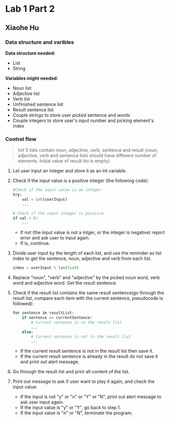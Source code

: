 # Lab 1 Part 2

## Xiaohe Hu

### Data structure and varibles
**Data structure needed:**

* List
* String

**Variables might needed:**

* Noun list
* Adjective list
* Verb list
* Unfinished sentence list
* Result sentence list
* Couple strings to store user picked sentence and words
* Couple integers to store user's input number and picking element's index

### Control flow

> Init 5 lists contain noun, adjective, verb, sentence and result (noun, adjective, verb and sentence lists should have different number of elements. Initial value of result list is empty).

1. Let user input an integer and store it as an int variable. 
2. Check if the input value is a positive integer (the following code):

	~~~python
	#Check if the input value is an integer
	try:
   		val = int(userInput)
   		...

	# Check if the input integer is positive
	if val > 0:
		...
	~~~
	
	* If not (the input value is not a intger, or the integer is negative) report error and ask user to input again.
	* If is, continue.
3. Divide user input by the length of each list, and use the reminder as list index to get the sentence, noun, adjective and verb from each list.

	~~~python
	index = userInput % len(list)
	~~~
	
4. Replace "noun", "verb" and "adjective" by the picked noun word, verb word and adjective word. Get the result sentence.
5. Check if the result list contains the same result sentence(go through the result list, compare each item with the current sentence, pseudocode is followed):

	~~~python
	for sentence in resultList:
		if sentence == currentSentence:
			# Current sentence is in the result list
			...
		else:
			# Current sentence is not in the result list
			...
	~~~
	* If the current result sentence is not in the result list then save it.
	* If the current result sentence is already in the result do not save it and print out alert message.
6. Go through the result list and print all content of the list.
7. Print out message to ask if user want to play it again, and check the input value:
	* If the input is not "y" or "n" or "Y" or "N", print out alert message to ask user input again.
	* If the input value is "y" or "Y", go back to step 1.
	* If the input value is "n" or "N", terminate the program.